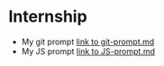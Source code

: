 # Internship
 - My git prompt  [link to git-prompt.md](./git-prompt.md)
- My JS prompt [link to JS-prompt.md](./JS-prompt.md)
